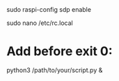 ##
sudo raspi-config 
sdp enable 

sudo nano /etc/rc.local
# Add before exit 0:
python3 /path/to/your/script.py &


